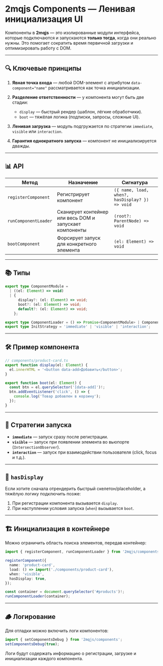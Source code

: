 # 2mqjs Components — Ленивая инициализация UI

Компоненты в **2mqjs** — это изолированные модули интерфейса, которые подключаются и запускаются **только тогда**, когда они реально нужны. Это помогает сократить время первичной загрузки и оптимизировать работу с DOM.

---

## 🔍 Ключевые принципы

1. **Явная точка входа** — любой DOM-элемент с атрибутом `data-component="name"` рассматривается как точка инициализации.
2. **Разделение ответственности** — у компонента могут быть две стадии:

   * `display` — быстрый рендер (шаблон, лёгкие обработчики).
   * `boot` — тяжёлая логика (подписки, запросы, сложные UI).
3. **Ленивая загрузка** — модуль подгружается по стратегии `immediate`, `visible` или `interaction`.
4. **Гарантия однократного запуска** — компонент не инициализируется дважды.

---

## 📊 API

| Метод                | Назначение                                              | Сигнатура                                      |
| -------------------- | ------------------------------------------------------- | ---------------------------------------------- |
| `registerComponent`  | Регистрирует компонент                                  | `({ name, load, when?, hasDisplay? }) => void` |
| `runComponentLoader` | Сканирует контейнер или весь DOM и запускает компоненты | `(root?: ParentNode) => void`                  |
| `bootComponent`      | Форсирует запуск для конкретного элемента               | `(el: Element) => void`                        |

---

## 📚 Типы

```ts
export type ComponentModule =
  | ((el: Element) => void)
  | {
      display?: (el: Element) => void;
      boot?: (el: Element) => void;
      default?: (el: Element) => void;
    };

export type ComponentLoader = () => Promise<ComponentModule> | ComponentModule;
export type InitStrategy = 'immediate' | 'visible' | 'interaction';
```

---

## 🛠 Пример компонента

```ts
// components/product-card.ts
export function display(el: Element) {
  el.innerHTML = '<button data-add>Добавить</button>';
}

export function boot(el: Element) {
  const btn = el.querySelector('[data-add]')!;
  btn.addEventListener('click', () => {
    console.log('Товар добавлен в корзину');
  });
}
```

---

## 🔄 Стратегии запуска

* **`immediate`** — запуск сразу после регистрации.
* **`visible`** — запуск при появлении элемента во вьюпорте (`IntersectionObserver`).
* **`interaction`** — запуск при взаимодействии пользователя (click, focus и т.д.).

---

## 📅 `hasDisplay`

Если хотите сначала отрендерить быстрый скелетон/placeholder, а тяжёлую логику подключить позже:

1. При регистрации компонента вызывается `display`.
2. При наступлении условия запуска (`when`) вызывается `boot`.

---

## 🏗 Инициализация в контейнере

Можно ограничить область поиска элементов, передав контейнер:

```ts
import { registerComponent, runComponentLoader } from '2mqjs/components';

registerComponent({
  name: 'product-card',
  load: () => import('./components/product-card'),
  when: 'visible',
  hasDisplay: true,
});

const container = document.querySelector('#products')!;
runComponentLoader(container);
```

---

## 🪵 Логирование

Для отладки можно включить логи компонентов:

```ts
import { setComponentsDebug } from '2mqjs/components';
setComponentsDebug(true);
```

Логи будут содержать информацию о регистрации, загрузке и инициализации каждого компонента.
